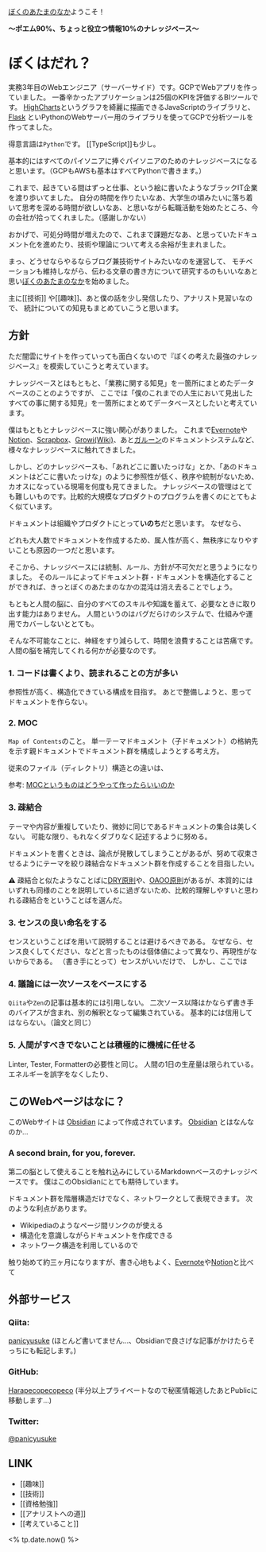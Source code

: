 [ぼくのあたまのなか](https://publish.obsidian.md/panicyusuke/Me/%E3%81%AF%E3%81%98%E3%82%81%E3%81%BE%E3%81%97%E3%81%A6)ようこそ！

**〜ポエム90%、ちょっと役立つ情報10%のナレッジベース〜**

# ぼくはだれ？

実務3年目のWebエンジニア（サーバーサイド）です。GCPでWebアプリを作っていました。
一番辛かったアプリケーションは25個のKPIを評価するBIツールです。
[HighCharts](https://www.highcharts.com/)というグラフを綺麗に描画できるJavaScriptのライブラリと、[Flask](https://flask.palletsprojects.com/en/2.0.x/) といPythonのWebサーバー用のライブラリを使ってGCPで分析ツールを作ってました。

得意言語は`Python`です。
[[TypeScript]]も少し。

基本的にはすべてのパイソニアに捧ぐパイソニアのためのナレッジベースになると思います。（GCPもAWSも基本はすべてPythonで書きます。）

これまで、起きている間はずっと仕事、という絵に書いたようなブラックIT企業を渡り歩いてました。
自分の時間を作りたいなあ、大学生の頃みたいに落ち着いて思考を深める時間が欲しいなあ、と思いながら転職活動を始めたところ、今の会社が拾ってくれました。（感謝しかない）

おかげで、可処分時間が増えたので、これまで課題だなあ、と思っていたドキュメント化を進めたり、技術や理論について考える余裕が生まれました。

まっ、どうせならやるならブログ兼技術サイトみたいなのを運営して、
モチベーションも維持しながら、伝わる文章の書き方について研究するのもいいなあと思い[ぼくのあたまのなか](https://publish.obsidian.md/panicyusuke/Me/%E3%81%AF%E3%81%98%E3%82%81%E3%81%BE%E3%81%97%E3%81%A6)を始めました。

主に[[技術]] や[[趣味]]、あと僕の話を少し発信したり、アナリスト見習いなので、
統計についての知見もまとめていこうと思います。

## 方針

ただ闇雲にサイトを作っていっても面白くないので『ぼくの考えた最強のナレッジベース』を模索していこうと考えています。

ナレッジベースとはもともと、「業務に関する知見」を一箇所にまとめたデータベースのことのようですが、
ここでは「僕のこれまでの人生において見出したすべての事に関する知見」を一箇所にまとめてデータベースとしたいと考えています。

僕はもともとナレッジベースに強い関心がありました。
これまで[Evernote](https://evernote.com/intl/jp)や[Notion](https://www.notion.so/product?fredir=1)、[Scrapbox](https://scrapbox.io/product)、[Growi(Wiki)](https://growi.cloud/)、あと[ガルーン](https://garoon.cybozu.co.jp/function/detail/cabinet/)のドキュメントシステムなど、様々なナレッジベースに触れてきました。

しかし、どのナレッジベースも、「あれどこに置いたっけな」とか、「あのドキュメントはどこに書いたっけな」のように参照性が低く、秩序や統制がないため、カオスになっている現場を何度も見てきました。
ナレッジベースの管理はとても難しいものです。比較的大規模なプロダクトのプログラムを書くのにとてもよく似ています。

ドキュメントは組織やプロダクトにとって**いのち**だと思います。
なぜなら、

どれも大人数でドキュメントを作成するため、属人性が高く、無秩序になりやすいことも原因の一つだと思います。

そこから、ナレッジベースには統制、ルール、方針が不可欠だと思うようになりました。
そのルールによってドキュメント群・ドキュメントを構造化することができれば、きっとぼくのあたまのなかの混沌は消え去ることでしょう。

もともと人間の脳に、自分のすべてのスキルや知識を蓄えて、必要なときに取り出す能力はありません。
人間というのはバグだらけのシステムで、仕組みや運用でカバーしないととても。

そんな不可能なことに、神経をすり減らして、時間を浪費することは苦痛です。
人間の脳を補完してくれる何かが必要なのです。

### 1. コードは書くより、読まれることの方が多い

参照性が高く、構造化できている構成を目指す。
あとで整備しようと、思ってドキュメントを作らない。

### 2. MOC

`Map of Contents`のこと。
単一テーマドキュメント（子ドキュメント）の格納先を示す親ドキュメントでドキュメント群を構成しようとする考え方。

従来のファイル（ディレクトリ）構造との違いは、

参考: [MOCというものはどうやって作ったらいいのか](https://knowledgestuck.substack.com/p/moc)

### 3. 疎結合

テーマや内容が重複していたり、微妙に同じであるドキュメントの集合は美しくない。
可能な限り、もれなくダブりなく記述するように努める。

ドキュメントを書くときは、論点が発散してしまうことがあるが、努めて収束させるようにテーマを絞り疎結合なドキュメント群を作成することを目指したい。

⚠ 疎結合と似たようなことばに[DRY原則](https://ja.wikipedia.org/wiki/Don%27t_repeat_yourself)や、[OAOO原則](https://dotnetdevelopmentinfrastructure.osscons.jp/index.php?OAOO%28Once%20And%20Only%20Once%29)があるが、本質的にはいずれも同様のことを説明しているに過ぎないため、比較的理解しやすいと思われる疎結合をということばを選んだ。

### 3. センスの良い命名をする

センスということばを用いて説明することは避けるべきである。
なぜなら、センス良くしてください、などと言ったものは個体値によって異なり、再現性がないからである。
（書き手にとって）センスがいいだけで、
しかし、ここでは

### 4. 議論には一次ソースをベースにする

`Qiita`や`Zen`の記事は基本的には引用しない。
二次ソース以降はかならず書き手のバイアスが含まれ、別の解釈となって編集されている。
基本的には信用してはならない。（論文と同じ）

### 5. 人間がすべきでないことは積極的に機械に任せる

Linter, Tester, Formatterの必要性と同じ。
人間の1日の生産量は限られている。
エネルギーを誤字をなくしたり、

## このWebページはなに？

このWebサイトは [Obsidian](https://obsidian.md/) によって作成されています。
[Obsidian](https://obsidian.md/) とはなんなのか...

### A second brain,  for you, forever.

第二の脳として使えることを触れ込みにしているMarkdownベースのナレッジベースです。
僕はこのObsidianにとても期待しています。

ドキュメント群を階層構造だけでなく、ネットワークとして表現できます。
次のような利点があります。

- Wikipediaのようなページ間リンクのが使える
- 構造化を意識しながらドキュメントを作成できる
- ネットワーク構造を利用しているので

触り始めて約三ヶ月になりますが、書き心地もよく、[Evernote](https://evernote.com/intl/jp)や[Notion](https://www.notion.so/product?fredir=1)と比べて

## 外部サービス

### Qiita:
[panicyusuke](https://qiita.com/panicyusuke) (ほとんど書いてません...、Obsidianで良さげな記事がかけたらそっちにも転記します。)

### GitHub:
[Harapecopecopeco](https://github.com/Harapecopecopeco/Obsidian) (半分以上プライベートなので秘匿情報逃したあとPublicに移動します...)

### Twitter:

[@panicyusuke](https://twitter.com/panicyusuke)


## LINK

- [[趣味]]
- [[技術]]
- [[資格勉強]]
- [[アナリストへの道]]
- [[考えていること]]

<% tp.date.now() %>